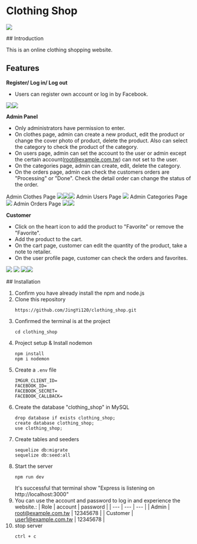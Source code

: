 # Clothing Shop
![](public/images/index.jpg)

## Introduction

This is an online clothing shopping website. 



## Features

**Register/ Log in/ Log out**

- Users can register own account or log in by Facebook.

![](public/images/signin.jpg)![](public/images/signup.jpg)

**Admin Panel**

- Only administrators have permission to enter.
- On clothes page, admin can create a new product, edit the product or change the cover photo of product, delete the product. Also can select the category to check the product of the category.
- On users page, admin can set the account to the user or admin except the certain account(root@example.com.tw) can not set to the user.
- On the categories page, admin can create, edit, delete the category.
- On the orders page, admin can check the customers orders are "Processing" or "Done". Check the detail order can change the status of the order. 

Admin Clothes Page
![](public/images/admin_clothes.jpg)![](public/images/admin_clothe_show.jpg)![](public/images/admin_clothe_edit.jpg)
Admin Users Page
![](public/images/admin_users.jpg)
Admin Categories Page
![](public/images/admin_categories.jpg)
Admin Orders Page
![](public/images/admin_orers.jpg)![](public/images/admin_order.jpg)

**Customer**

- Click on the heart icon to add the product to "Favorite" or remove the "Favorite".
- Add the product to the cart.
- On the cart page, customer can edit the quantity of the product, take a note to retailer.
- On the user profile page, customer can check the orders and favorites.

![](public/images/user_clothe.jpg)
![](public/images/orderDetails.jpg)
![](public/images/user_profile.jpg)![](public/images/user_orders.jpg)

## Installation

1. Confirm you have already install the npm and node.js
2. Clone this repository
   ```
   https://github.com/JingYi120/clothing_shop.git
   ```
3. Confirmed the terminal is at the project
   ```
   cd clothing_shop
   ```
4. Project setup & Install nodemon
   ```
   npm install
   npm i nodemon
   ```
5. Create a `.env` file
   ```
   IMGUR_CLIENT_ID=
   FACEBOOK_ID=
   FACEBOOK_SECRET=
   FACEBOOK_CALLBACK=
   ```
6. Create the database "clothing_shop" in MySQL
   ```
   drop database if exists clothing_shop;
   create database clothing_shop;
   use clothing_shop;
   ```
7. Create tables and seeders
   ```
   sequelize db:migrate
   sequelize db:seed:all
   ```
8. Start the server
   ```
   npm run dev
   ```
   It's successful that terminal show "Express is listening on http://localhost:3000"
9. You can use the account and password to log in and experience the website.:
   | Role | account  | password |
   | --- | --- | --- |
   | Admin | root@example.com.tw | 12345678 |
   | Customer | user1@example.com.tw  | 12345678 |
10. stop server
    ```
    ctrl + c
    ```
